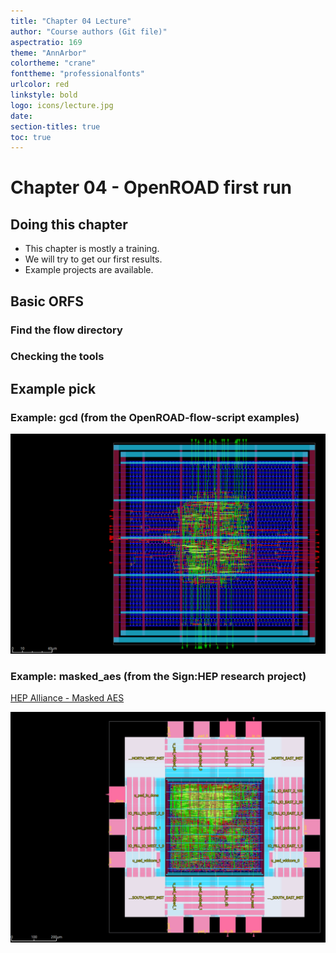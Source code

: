 ```yaml
---
title: "Chapter 04 Lecture"
author: "Course authors (Git file)"
aspectratio: 169
theme: "AnnArbor"
colortheme: "crane"
fonttheme: "professionalfonts"
urlcolor: red
linkstyle: bold
logo: icons/lecture.jpg
date:
section-titles: true
toc: true
---
```


# Chapter 04 - OpenROAD first run

## Doing this chapter

- This chapter is mostly a training.
- We will try to get our first results.
- Example projects are available.

## Basic ORFS

### Find the flow directory

### Checking the tools

### 


## Example pick

### Example: gcd (from the OpenROAD-flow-script examples)
![GDS gcd](pics_lecture/gds_gcd.png "GDS from gcd example")

### Example: masked_aes (from the Sign:HEP research project)
[HEP Alliance - Masked AES](https://github.com/HEP-Alliance/masked-aes-tapeout)

![GDS masked_aes](pics_lecture/gds_masked_aes.png)
 